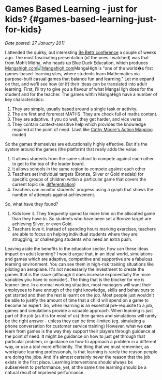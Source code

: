 # Games Based Learning - just for kids? {#games-based-learning-just-for-kids}

_Date posted: 27 January 2011_

I attended the quirky, but interesting [Be Bettr conference](http://bettr.org/) a couple of weeks ago. The most fascinating presentation (of the ones I watched) was that from Mohit Midha, who heads up Blue Duck Education, which produces [Mangahigh.com](http://www.mangahigh.com/)[![Mangahigh.com](./assets/mangahigh.png)](./assets/mangahigh.png)MangaHigh is "one of the world�s first games-based-learning sites, where students learn Mathematics via purpose-built casual games that balance fun and learning." Let me expand on that, and we'll see how (or if) their ideas can be translated into adult learning. First, I'll try to give you a flavour of what MangaHigh does for the student and for the teacher. The games within MangaHigh have a number of key characteristics:

1.  They are simple, usually based around a single task or activity.
2.  The are first and foremost MATHS. They are chock full of maths content.
3.  They are adaptive. If you do well, they get harder, and vice versa.
4.  They contain context-sensitive help which provides the knowledge required at the point of need. (Just like [Cathy Moore's Action Mapping](http://blog.cathy-moore.com/2008/05/be-an-elearning-action-hero/) model)

So the games themselves are educationally highly effective. But it's the system around the games (the platform) that really adds the value.

1.  It allows students from the same school to compete against each other to get to the top of the leader board.
2.  It allows schools in the same region to compete against each other
3.  Teachers set individual targets (Bronze, Silver or Gold medals) for specific groups of children within a particular game that covers the current topic (ie. [differentiation](http://en.wikipedia.org/wiki/Differentiated_instruction))
4.  Teachers can monitor students' progress using a graph that shows the number of attempts against achievement.

So, what have they found?

1.  Kids love it. They frequently spend far more time on the allocated game than they have to. So students who have been set a Bronze target are achieving Silver, or even Gold.
2.  Teachers love it. Instead of spending hours marking exercises, teachers are able to focus on helping individual students where they are struggling, or challenging students who need an extra push.

Leaving aside the benefits to the education sector, how can these ideas impact on adult learning? I would argue that, in an ideal world, simulations and games which are adaptive, competitive and supportive are a fabulous learning environment. You can see them in high-risk training situations like piloting an aeroplane. It's not necessarily the investment to create the games that is the issue (although it does increase exponentially the more variables you have to consider). The thing that is the blocker for me is learner time. In a normal working situation, most managers will want their employees to have enough of the right knowledge, skills and behaviours to get started and then the rest is learnt on the job. Most people just wouldn't be able to justify the amount of time that a child will spend on a game to become an expert. So, when learning is an essential pre-requisite to a job, games and simulations provide a valuable approach. When learning is just part of the job (as it is for most of us) then games and simulations will rarely be the right answer - unless they can be time-limited (eg. simulating a phone conversation for customer service training) However, what we **can** learn from games is the way they support their players through guidance at the point of need. It might be guidance on how to just get through that particular problem, or guidance on how to approach a problem in a different way, or use a tool more efficiently. The thing that we must remember, as workplace learning professionals, is that learning is rarely the reason people are doing the jobs. And it's almost certainly never the reason that the job exists in the first place. Learning interventions should always be subservient to performance, yet, at the same time learning should be a natural result of improved performance.